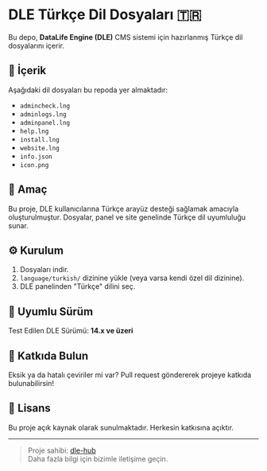 # DLE Türkçe Dil Dosyaları 🇹🇷

Bu depo, **DataLife Engine (DLE)** CMS sistemi için hazırlanmış Türkçe dil dosyalarını içerir.

## 📁 İçerik

Aşağıdaki dil dosyaları bu repoda yer almaktadır:

- `admincheck.lng`
- `adminlogs.lng`
- `adminpanel.lng`
- `help.lng`
- `install.lng`
- `website.lng`
- `info.json`
- `icon.png`

## 📌 Amaç

Bu proje, DLE kullanıcılarına Türkçe arayüz desteği sağlamak amacıyla oluşturulmuştur. Dosyalar, panel ve site genelinde Türkçe dil uyumluluğu sunar.

## ⚙️ Kurulum

1. Dosyaları indir.
2. `language/turkish/` dizinine yükle (veya varsa kendi özel dil dizinine).
3. DLE panelinden "Türkçe" dilini seç.

## 🧩 Uyumlu Sürüm

Test Edilen DLE Sürümü: **14.x ve üzeri**

## 🤝 Katkıda Bulun

Eksik ya da hatalı çeviriler mi var? Pull request göndererek projeye katkıda bulunabilirsin!

## 📄 Lisans

Bu proje açık kaynak olarak sunulmaktadır. Herkesin katkısına açıktır.

---

> Proje sahibi: [dle-hub](https://github.com/dle-hub)  
> Daha fazla bilgi için bizimle iletişime geçin.
